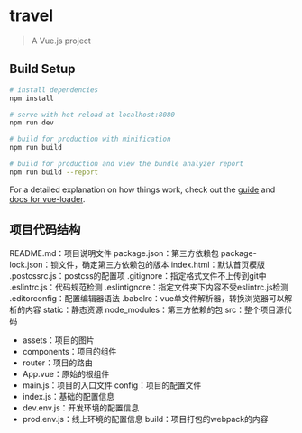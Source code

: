 # travel

> A Vue.js project

## Build Setup

``` bash
# install dependencies
npm install

# serve with hot reload at localhost:8080
npm run dev

# build for production with minification
npm run build

# build for production and view the bundle analyzer report
npm run build --report
```

For a detailed explanation on how things work, check out the [guide](http://vuejs-templates.github.io/webpack/) and [docs for vue-loader](http://vuejs.github.io/vue-loader).


## 项目代码结构

README.md：项目说明文件
package.json：第三方依赖包
package-lock.json：锁文件，确定第三方依赖包的版本
index.html：默认首页模版
.postcssrc.js：postcss的配置项
.gitignore：指定格式文件不上传到git中
.eslintrc.js：代码规范检测
.eslintignore：指定文件夹下内容不受eslintrc.js检测
.editorconfig：配置编辑器语法
.babelrc：vue单文件解析器，转换浏览器可以解析的内容
static：静态资源
node_modules：第三方依赖的包
src：整个项目源代码
- assets：项目的图片
- components：项目的组件
- router：项目的路由
- App.vue：原始的根组件
- main.js：项目的入口文件
config：项目的配置文件
- index.js：基础的配置信息
- dev.env.js：开发环境的配置信息
- prod.env.js：线上环境的配置信息
build：项目打包的webpack的内容
